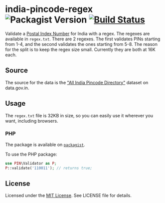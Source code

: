 # india-pincode-regex ![Packagist Version](https://img.shields.io/packagist/v/captn3m0/pincode?style=plastic) [![Build Status](https://travis-ci.org/captn3m0/india-pincode-regex.svg?branch=master)](https://travis-ci.org/captn3m0/india-pincode-regex)

Validate a [Postal Index Number][wiki] for India with a regex. The regexes are available in `regex.txt`. There are 2 regexes. The first validates PINs starting from 1-4, and the second validates the ones starting from 5-8. The reason for the split is to keep the regex size small. Currently they are both at 16K each.

## Source

The source for the data is the ["All India Pincode Directory"](https://data.gov.in/resources/all-india-pincode-directory) dataset on data.gov.in.

## Usage

The `regex.txt` file is 32KB in size, so you can easily use it wherever you want, including browsers.

### PHP

The package is available on [`packagist`](https://packagist.org/packages/captn3m0/pincode).

To use the PHP package:

```php
use PIN\Validator as P;
P::validate('110011'); // returns true;
```

## License

Licensed under the [MIT License](https://nemo.mit-license.org/). See LICENSE file for details.

[wiki]: https://en.wikipedia.org/wiki/Postal_Index_Number